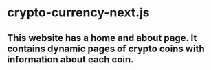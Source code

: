 # crypto-currency-next.js
## This website has a home and about page. It contains dynamic pages of crypto coins with information about each coin.
